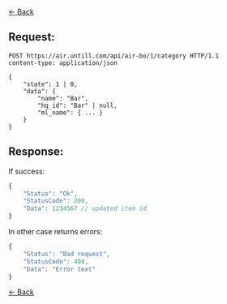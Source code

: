 [← Back](README.md)

## Request: 

```http
POST https://air.untill.com/api/air-bo/1/category HTTP/1.1
content-type: application/json

{
    "state": 1 | 0,
    "data": {
        "name": "Bar",
        "hq_id": "Bar" | null,
        "ml_name": { ... }
    }
}
```

## Response: 

If success:

```javascript 
{
    "Status": "Ok",
    "StatusCode": 200,
    "Data": 1234567 // updated item id
}
```

In other case returns errors:

```javascript
{
    "Status": "Bad request",
    "StatusCode": 400,
    "Data": "Error text"
}
```

[← Back](README.md)